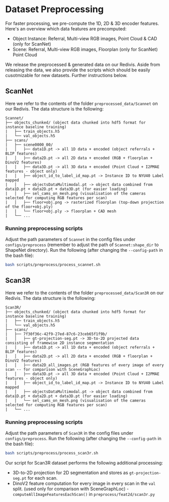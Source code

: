 # Dataset Preprocessing
For faster processing, we pre-compute the 1D, 2D & 3D encoder features. Here's an overview which data features are precomputed:

- Object Instance: Referral, Multi-view RGB images, Point Cloud & CAD (only for ScanNet)
- Scene: Referral, Multi-view RGB images, Floorplan (only for ScanNet) Point Cloud 

We release the preprocessed & generated data on our Redivis. Aside from releasing the data, we also provide the scripts which should be easily cusotmizable for new datasets. Further instructions below.

## ScanNet
Here we refer to the contents of the folder `preprocessed_data/Scannet` on our Redivis. The data structure is the following:

```
Scannet/
├── objects_chunked/ (object data chunked into hdf5 format for instance baseline training)
|   ├── train_objects.h5
|   └── val_objects.h5
├── scans/
|   ├── scene0000_00/
|   │   ├── data1D.pt -> all 1D data + encoded (object referrals + BLIP features) 
|   │   ├── data2D.pt -> all 2D data + encoded (RGB + floorplan + DinoV2 features)
|   │   ├── data3D.pt -> all 3D data + encoded (Point Cloud + I2PMAE features - object only)
|   │   ├── object_id_to_label_id_map.pt -> Instance ID to NYU40 Label mapped
|   │   ├── objectsDataMultimodal.pt -> object data combined from data1D.pt + data2D.pt + data3D.pt (for easier loading)
|   │   ├── sel_cams_on_mesh.png (visualisation of the cameras selected for computing RGB features per scan)
|   │   ├── floor+obj.png -> rasterized floorplan (top-down projection of the floor+obj.ply)
|   |   └── floor+obj.ply -> floorplan + CAD mesh
|   └── ...
```

### Running preprocessing scripts
Adjust the path parameters of `Scannet` in the config files under `configs/preprocess` (remember to adjust the path of `Scannet:shape_dir` to ShapeNet directory). Run the following (after changing the `--config-path` in the bash file):

```bash
bash scripts/preprocess/process_scannet.sh
```

## Scan3R
Here we refer to the contents of the folder `preprocessed_data/Scan3R` on our Redivis. The data structure is the following:

```
Scan3R/
├── objects_chunked/ (object data chunked into hdf5 format for instance baseline training)
|   ├── train_objects.h5
|   └── val_objects.h5
├── scans/
|   ├── 7f30f36c-42f9-27ed-87c6-23ceb65f1f9b/
|   │   ├── gt-projection-seg.pt -> 3D-to-2D projected data  consisting of framewise 2D instance segmentation
|   │   ├── data1D.pt -> all 1D data + encoded (object referrals + BLIP features) 
|   │   ├── data2D.pt -> all 2D data + encoded (RGB + floorplan + DinoV2 features)
|   │   ├── data2D_all_images.pt (RGB features of every image of every scan -- for comparison with SceneGraphLoc)
|   │   ├── data3D.pt -> all 3D data + encoded (Point Cloud + I2PMAE features - object only)
|   │   ├── object_id_to_label_id_map.pt -> Instance ID to NYU40 Label mapped
|   │   ├── objectsDataMultimodal.pt -> object data combined from data1D.pt + data2D.pt + data3D.pt (for easier loading)
|   │   └── sel_cams_on_mesh.png (visualisation of the cameras selected for computing RGB features per scan)
|   └── ...
```

### Running preprocessing scripts
Adjust the path parameters of `Scan3R` in the config files under `configs/preprocess`. Run the following (after changing the `--config-path` in the bash file):

```bash
bash scripts/preprocess/process_scan3r.sh
```

Our script for Scan3R dataset performs the following additional processing:

- 3D-to-2D projection for 2D segmentation and stores as `gt-projection-seg.pt` for each scan.
- DinoV2 feature computation for every image in every scan in the `val` split. (used only for comparison with SceneGraphLoc) - `computeAllImageFeaturesEachScan()` in `preprocess/feat2d/scan3r.py` 